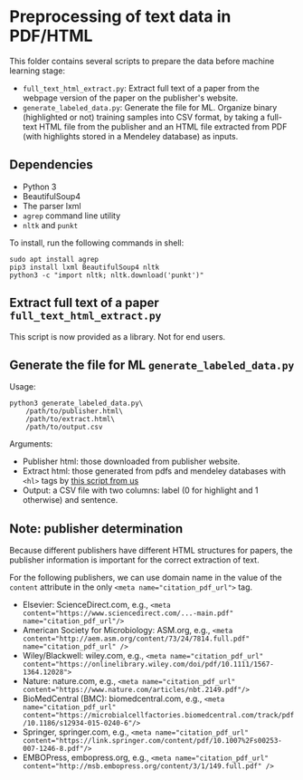 # Preprocessing of text data in PDF/HTML

This folder contains several scripts to prepare the data before machine learning stage:
* `full_text_html_extract.py`: Extract full text of a paper from the webpage version of the paper on the publisher's website.  
* `generate_labeled_data.py`: Generate the file for ML. Organize binary (highlighted or not) training samples into CSV format, by taking a full-text HTML file from the publisher and an HTML file extracted from PDF (with highlights stored in a Mendeley database) as inputs. 

## Dependencies
* Python 3
* BeautifulSoup4
* The parser lxml
* `agrep` command line utility
* `nltk` and `punkt`

To install, run the following commands in shell:

```shell
sudo apt install agrep
pip3 install lxml BeautifulSoup4 nltk  
python3 -c "import nltk; nltk.download('punkt')"
```
## Extract full text of a paper `full_text_html_extract.py`
This script is now provided as a library. Not for end users. 

## Generate the file for ML `generate_labeled_data.py`

Usage:

```shell
python3 generate_labeled_data.py\
    /path/to/publisher.html\
    /path/to/extract.html\
    /path/to/output.csv
```

Arguments: 
- Publisher html: those downloaded from publisher website.
- Extract html: those generated from pdfs and mendeley databases with
  `<hl>` tags by [this script from us](../mendeley/highlight_extract)
- Output: a CSV file with two columns: label (0 for highlight and 1
  otherwise) and sentence.


## Note: publisher determination
Because different publishers have different HTML structures for papers, the publisher information is important for the correct extraction of text. 

For the following publishers, we can use domain name in the value of the `content` attribute in the only `<meta name="citation_pdf_url">` tag. 
* Elsevier: ScienceDirect.com, e.g., `<meta content="https://www.sciencedirect.com/...-main.pdf" name="citation_pdf_url"/>`
* American Society for Microbiology:  ASM.org, e.g., `<meta content="http://aem.asm.org/content/73/24/7814.full.pdf"  name="citation_pdf_url" />`
* Wiley/Blackwell: wiley.com, e.g., `<meta name="citation_pdf_url" content="https://onlinelibrary.wiley.com/doi/pdf/10.1111/1567-1364.12028">`
* Nature: nature.com, e.g., `<meta name="citation_pdf_url" content="https://www.nature.com/articles/nbt.2149.pdf"/>`
* BioMedCentral (BMC): biomedcentral.com, e.g., `<meta name="citation_pdf_url" content="https://microbialcellfactories.biomedcentral.com/track/pdf/10.1186/s12934-015-0240-6"/>`
* Springer, springer.com, e.g., `<meta name="citation_pdf_url" content="https://link.springer.com/content/pdf/10.1007%2Fs00253-007-1246-8.pdf"/>`
* EMBOPress, embopress.org, e.g., `<meta name="citation_pdf_url" content="http://msb.embopress.org/content/3/1/149.full.pdf" />`




